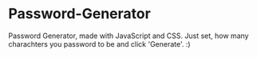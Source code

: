 # Password-Generator
Password Generator, made with JavaScript and CSS. Just set, how many charachters you password to be and click 'Generate'. :)
